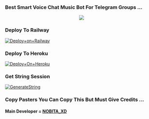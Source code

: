 ### Best Smart Voice Chat Music Bot For Telegram Groups ...


<p align="center"><a href="https://t.me/AAPLI_YAARI"><img src="https://te.legra.ph/file/1a85ce935e13e92706907.jpg"></a></p>




### Deploy To Railway

[![Deploy+on+Railway](https://railway.app/button.svg)](https://railway.app/new/template?template=https://github.com/kuldiprathod/NOBITAMUSICBOT&envs=API_ID,API_HASH,BOT_TOKEN,STRING_SESSION)


### Deploy To Heroku

[![Deploy+On+Heroku](https://www.herokucdn.com/deploy/button.svg)](https://heroku.com/deploy?template=https://github.com/kuldiprathod/NOBITAMUSICBOT)



### Get String Session

[![GenerateString](https://img.shields.io/badge/repl.it-generateString-yellowgreen)](https://t.me/StringGeneratorRobot)



### Copy Pasters You Can Copy This But Must Give Credits ...

#### Main Developer = [NOBITA_XD](https://t.me/Nobi_xxd)
